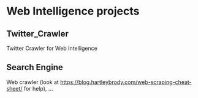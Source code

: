 # Web Intelligence projects

## Twitter_Crawler
Twitter Crawler for Web Intelligence

## Search Engine
Web crawler (look at https://blog.hartleybrody.com/web-scraping-cheat-sheet/ for help), ...
